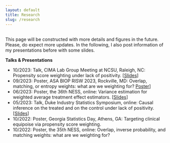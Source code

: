 ```yaml
---
layout: default
title: Research
slug: /research
---
```


<br>
This page will be constructed with more details and figures in the future. Please, do expect more updates. In the following, I also post information of my presentations before with some slides.  
<br />

<b> Talks & Presentations </b>

<ul>
  <li> 10/2023: Talk, CIMA Lab Group Meeting at NCSU, Raleigh, NC: Propensity score weighting under lack of positivity. 
    [<a href="https://yiliu1998.github.io/slides/CIMA_Fall_2023.pdf" target="_blank">Slides</a>] </li>
  <li> 09/2023: Poster, ASA BIOP RISW 2023, Rockville, MD: Overlap, matching, or entropy weights: what are we weighting for? 
    <a href="https://yiliu1998.github.io/slides/ASA_BIOP_RISW_2023_Poster.pdf" target="_blank">Poster</a>] </li>
  <li> 06/2023: Poster, the 36th NESS, online: Variance estimation for weighted average treatment effect estimators. 
    [<a href="https://yiliu1998.github.io/slides/NESS_2023_Poster.pdf" target="_blank">Slides</a>] </li>
  <li> 05/2023: Talk, Duke Industry Statistics Symposium, online: Causal inference on the treated and on the control under lack of positivity. 
    [<a href="https://yiliu1998.github.io/slides/DISS_2023_Slides.pdf" target="_blank">Slides</a>] </li>
  <li> 10/2022: Poster, Georgia Statistics Day, Athens, GA: Targeting clinical equipoise via propensity score weighting. </li>
  <li> 10/2022: Poster, the 35th NESS, online: Overlap, inverse probability, and matching weights: what are we weighting for? </li>
</ul>

